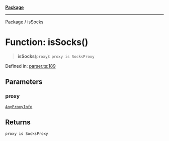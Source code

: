[**Package**](../README.md)

***

[Package](../globals.md) / isSocks

# Function: isSocks()

> **isSocks**(`proxy`): `proxy is SocksProxy`

Defined in: [parser.ts:189](https://github.com/AlexXanderGrib/proxy-master/blob/ca5aa337e3a3c6ac87453a9ce0f2477b801f4bc9/src/parser.ts#L189)

## Parameters

### proxy

[`AnyProxyInfo`](../type-aliases/AnyProxyInfo.md)

## Returns

`proxy is SocksProxy`
